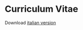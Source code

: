# Curriculum Vitae

Download [italian version](https://github.com/LeonardoSalicari/CV/releases/latest/download/CV_italian.pdf)
